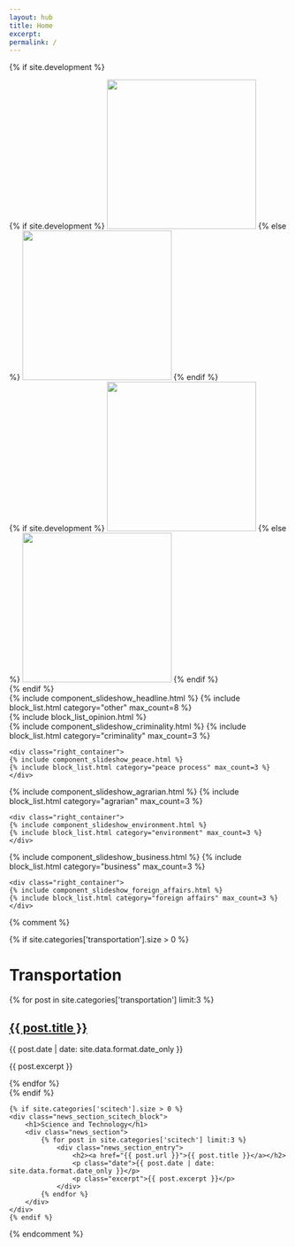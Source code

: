 ```yaml
---
layout: hub
title: Home
excerpt:
permalink: /
---
```


{% if site.development %}
<div class="image_container">
    <div class="left_container">
    {% if site.development %}
        <img src="/images/top_1.png" width="270px" height="auto" >
    {% else %}
        <img src="https://dl.dropboxusercontent.com/u/47611946/dutertetimes/site/top_1.png" width="270px" height="auto" >
    {% endif %}
    </div>
    <div class="right_container">
    {% if site.development %}
        <img src="/images/top_2.png" width="270px" height="auto" >
    {% else %}
        <img src="https://dl.dropboxusercontent.com/u/47611946/dutertetimes/site/top_2.png" width="270px" height="auto" >
    {% endif %}
    </div>
</div>
{% endif %}

<div class="section_container">
    <div class="left_container">
        {% include component_slideshow_headline.html %}
        {% include block_list.html category="other" max_count=8 %}
    </div>
    <div class="right_container">
        {% include block_list_opinion.html %}
    </div>
</div>

<div class="section_container">
    <div class="left_container">
    {% include component_slideshow_criminality.html %}
    {% include block_list.html category="criminality" max_count=3 %}
    </div>

    <div class="right_container">
    {% include component_slideshow_peace.html %}
    {% include block_list.html category="peace process" max_count=3 %}
    </div>
</div>

<div class="section_container">
    <div class="left_container">
    {% include component_slideshow_agrarian.html %}
    {% include block_list.html category="agrarian" max_count=3 %}
    </div>

    <div class="right_container">
    {% include component_slideshow_environment.html %}
    {% include block_list.html category="environment" max_count=3 %}
    </div>
</div>

<div class="section_container">
    <div class="left_container">
    {% include component_slideshow_business.html %}
    {% include block_list.html category="business" max_count=3 %}
    </div>

    <div class="right_container">
    {% include component_slideshow_foreign_affairs.html %}
    {% include block_list.html category="foreign affairs" max_count=3 %}
    </div>
</div>



{% comment %}
<div id="news_section_vertical_container">
    {% if site.categories['transportation'].size > 0 %}
    <div class="news_section_transport_block">
        <h1>Transportation</h1>
        <div class="news_section">
            {% for post in site.categories['transportation'] limit:3 %}
                <div class="news_section_entry">
                    <h2><a href="{{ post.url }}">{{ post.title }}</a></h2>
                    <p class="date">{{ post.date | date: site.data.format.date_only }}</p>
                    <p class="excerpt">{{ post.excerpt }}</p>
                </div>
            {% endfor %}
        </div>
    </div>
    {% endif %}

    {% if site.categories['scitech'].size > 0 %}
    <div class="news_section_scitech_block">
        <h1>Science and Technology</h1>
        <div class="news_section">
            {% for post in site.categories['scitech'] limit:3 %}
                <div class="news_section_entry">
                    <h2><a href="{{ post.url }}">{{ post.title }}</a></h2>
                    <p class="date">{{ post.date | date: site.data.format.date_only }}</p>
                    <p class="excerpt">{{ post.excerpt }}</p>
                </div>
            {% endfor %}
        </div>
    </div>
    {% endif %}
</div>
{% endcomment %}



<script>
    $(document).ready(function() {
        // Slide index starts at one.
        // This assignment is for offsetting the initial value.
        var headlineSlideIndex = 1;
        var businessSlideIndex = 1;
        var agrarianSlideIndex = 1;
        var environmentSlideIndex = 1;
        var foreignAffairsSlideIndex = 1;
        var peaceProcessSlideIndex = 1;
        var criminalitySlideIndex = 1;

        currentHeadlineSlide(1);
        currentBusinessSlide(1);
        currentAgrarianSlide(1);
        currentEnvironmentSlide(1);
        currentForeignAffairsSlide(1);
        currentPeaceProcessSlide(1);
        currentCriminalitySlide(1);
    });

    // Argument must be greater than zero.
    function currentHeadlineSlide(n) {
        headlineSlideIndex = n - 1;
        showHeadlineSlides();
    }

    function currentBusinessSlide(n) {
        businessSlideIndex = n - 1;
        showBusinessSlides();
    }

    function currentAgrarianSlide(n) {
        agrarianSlideIndex = n - 1;
        showAgrarianSlides();
    }

    function currentEnvironmentSlide(n) {
        environmentSlideIndex = n - 1;
        showEnvironmentSlides();
    }

    function currentForeignAffairsSlide(n) {
        foreignAffairsSlideIndex = n - 1;
        showForeignAffairsSlides();
    }

    function currentPeaceProcessSlide(n) {
        peaceProcessSlideIndex = n - 1;
        showPeaceProcessSlides();
    }

    function currentCriminalitySlide(n) {
        criminalitySlideIndex = n - 1;
        showCriminalitySlides();
    }

    function showHeadlineSlides() {
        showSlides("headline_dot", "headline_news_entry", headlineSlideIndex);
    }

    function showBusinessSlides() {
        showSlides("business_dot", "business_news_entry", businessSlideIndex);
    }

    function showAgrarianSlides() {
        showSlides("agrarian_dot", "agrarian_news_entry", agrarianSlideIndex);
    }

    function showEnvironmentSlides() {
        showSlides("environment_dot", "environment_news_entry", environmentSlideIndex);
    }

    function showForeignAffairsSlides() {
        showSlides("foreignaffairs_dot", "foreignaffairs_news_entry", foreignAffairsSlideIndex);
    }

    function showPeaceProcessSlides() {
        showSlides("peaceprocess_dot", "peaceprocess_news_entry", peaceProcessSlideIndex);
    }

    function showCriminalitySlides() {
        showSlides("criminality_dot", "criminality_news_entry", criminalitySlideIndex);
    }

    function showSlides(links, entries, index) {
        let i;
        let dots = document.getElementsByClassName(links);
        let slides = document.getElementsByClassName(entries);

        for (i = 0; i < slides.length; i++) {
           slides[i].style.display = "none";
        }
        for (i = 0; i < dots.length; i++) {
            dots[i].className = dots[i].className.replace(" slideshow_active", "");
        }
        slides[index].style.display = "block";
        dots[index].className += " slideshow_active";
    }
</script>
